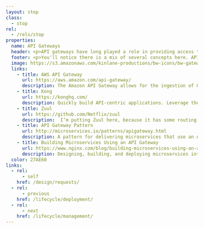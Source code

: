 ```yaml
---
layout: stop
class:
  - stop
rel:
  - /rels/stop  
properties:
  name: API Gateways
  header: <p>API gateways have long played a role in providing access to backend resources via web services and APIs. This is how web services have historically been deployed, but it is also how modern web APIs are being managed. Providing a gateway that you can stand up in front of existing web APIs, and proxy them through a single gateway that authenticates, logs, and manages the traffic that comes in and out. There are many management characteristics of API gateways, but I want to provide a stop along the API journey that allows us to think about the API deployment, as well as the API management aspects of delivering APIs.</p><p>I wanted to separate out the API gateway discussion from deploy and manage, focusing specifically on the opportunities to deploy one or many gateways, while also looking at it separately as a pattern in service of microservices. While code generation for API deployment is common, gateways are making a resurgence across the sector when it comes to working with a variety of backend systems, on-premise and in the cloud. There are many API gateway solutions available on the market, but I wanted to focus in on a handful that help span deployment and management, as well as allowing for new types of routing, and transformation patterns to emerge. Here are a couple of the gateway solutions I'm studying more these days:</p>
  footer: <p>You'll notice there is a mix of several concepts here. API gateway as a pattern, in service of delivering microservices, as well as deploying and managing your APIs. I'm doing this on purpose, to try and show how the API gateway landscape is shifting, and evolving with the microservices evolution, as well as in service of devices, and the Internet of Things (IoT). I think Netflix's approach to using Zuul reflect the shifting middleware roots of the gateway, while working hard to establish the right set of patterns to meet the demanding needs of a growing variety of clients who are consuming our APIs. You see this landscape with new providers like Kong, as well as other leading web server platforms like NGINX outlining how we navigate this new world.</p><p>The API Gateway was always a single, monolithic point of entry in my mind. However, as I use AWS API Gateway in a variety of geographic regions and client accounts, and do more deploying of Kong wherever I need it, I'm beginning to change my tune. I'm working with more enterprise groups who have multiple API gateway solutions in play--the result of many disparate teams, as well as acquisitions, and incongruous evolution along the way. Sometimes this is seen as a bad thing, but when it is embraced as part of a larger API life cycle strategy, and driven my an API definition approach to doing APIs, you begin to see a method to the madness. Something that you can even begin to govern, and orchestrate at scale across many different groups, and thousands of APIs.</p>
  image: https://s3.amazonaws.com/kinlane-productions/bw-icons/bw-gateway.png
  links:
    - title: AWS API Gateway
      url: https://aws.amazon.com/api-gateway/
      description: The Amazon API Gateway allows for the ingestion of OpenAPIs (Swagger) and the deployment of APIs that connect to a variety of backend services define as part of the AWS infrastructure.
    - title: Kong
      url: https://konghq.com/
      description: Quickly build API-centric applications. Leverage the latest microservice and container design patterns. And tie it all together with the Kong microservice API gateway.
    - title: Zuul
      url: https://github.com/Netflix/zuul
      description:  I’m putting Zuul here, because it has some routing characteristics with makes it a deployment, as well as management solution. One you begin routing, you start to do some of the heavy lifting of design and deployment of resources.     
    - title: API Gateway Pattern
      url: http://microservices.io/patterns/apigateway.html
      description: A pattern for delivering microservices that use an API gateway, and support a variety of applications.
    - title: Building Microservices Using an API Gateway
      url: https://www.nginx.com/blog/building-microservices-using-an-api-gateway/
      description: Designing, building, and deploying microservices introduced the Microservices Architecture pattern.
  color: 27AE60    
links:
  - rel:
      - self
    href: /design/requests/
  - rel:
      - previous
    href: /lifecycle/deployment/
  - rel:
      - next
    href: /lifecycle/management/       
---
```

